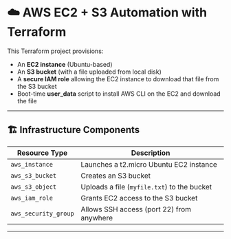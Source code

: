 # ☁️ AWS EC2 + S3 Automation with Terraform

This Terraform project provisions:
- An **EC2 instance** (Ubuntu-based)
- An **S3 bucket** (with a file uploaded from local disk)
- A **secure IAM role** allowing the EC2 instance to download that file from the S3 bucket
- Boot-time **user_data** script to install AWS CLI on the EC2 and download the file

---

## 🏗️ Infrastructure Components

| Resource Type        | Description                                  |
|----------------------|----------------------------------------------|
| `aws_instance`       | Launches a t2.micro Ubuntu EC2 instance      |
| `aws_s3_bucket`      | Creates an S3 bucket                         |
| `aws_s3_object`      | Uploads a file (`myfile.txt`) to the bucket |
| `aws_iam_role`       | Grants EC2 access to the S3 bucket           |
| `aws_security_group` | Allows SSH access (port 22) from anywhere    |

---
